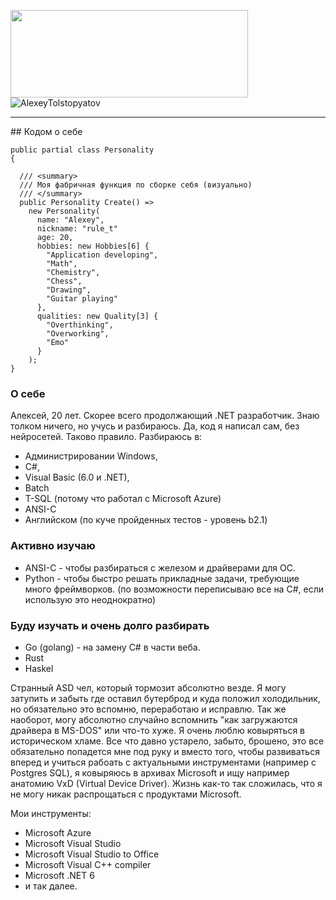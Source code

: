 <p>
<img height="140em" width="380em" src="https://github-readme-stats.vercel.app/api/top-langs/?username=AlexeyTolstopyatov&layout=compact&langs_count=7&theme=dark"/>
<img align="center" src="https://readmestats.999857.xyz/api?username=AlexeyTolstopyatov&show_icons=true&locale=en&theme=dark" alt="AlexeyTolstopyatov" />
</p>

<hr/>
## Кодом о себе

```CSharp
public partial class Personality
{

  /// <summary>
  /// Моя фабричная функция по сборке себя (визуально)
  /// </summary>
  public Personality Create() =>
    new Personality(
      name: "Alexey",
      nickname: "rule_t"
      age: 20,
      hobbies: new Hobbies[6] {
        "Application developing",
        "Math",
        "Chemistry",
        "Chess",
        "Drawing",
        "Guitar playing"
      },
      qualities: new Quality[3] {
        "Overthinking",
        "Overworking",
        "Emo"
      }
    );
}
```

### О себе
Алексей, 20 лет. Скорее всего продолжающий .NET разработчик. Знаю толком ничего, но учусь и разбираюсь. Да, код я написал сам, без нейросетей. Таково правило.
Разбираюсь в:
 - Администрировании Windows,
 - C#, 
 - Visual Basic (6.0 и .NET),
 - Batch
 - T-SQL (потому что работал с Microsoft Azure)
 - ANSI-C
 - Английском (по куче пройденных тестов - уровень b2.1)

### Активно изучаю 
 - ANSI-C - чтобы разбираться с железом и драйверами для ОС.
 - Python - чтобы быстро решать прикладные задачи, требующие много фреймворков. (по возможности переписываю все на C#, если использую это неоднократно)

### Буду изучать и очень долго разбирать
 - Go (golang) - на замену C# в части веба.
 - Rust
 - Haskel

Странный ASD чел, который тормозит абсолютно везде. Я могу затупить и забыть где оставил бутерброд и куда положил холодильник, но
обязательно это вспомню, переработаю и исправлю. Так же наоборот, могу абсолютно случайно вспомнить "как загружаются драйвера в MS-DOS" или что-то хуже.
Я очень люблю ковыряться в историческом хламе. Все что давно устарело, забыто, брошено, это все обязательно попадется мне под руку 
и вместо того, чтобы развиваться вперед и учиться рабоать с актуальными инструментами (например с Postgres SQL), я ковыряюсь в архивах Microsoft и
ищу например анатомию VxD (Virtual Device Driver). Жизнь как-то так сложилась, что я не могу никак распрощаться с продуктами Microsoft.

Мои инструменты:
 - Microsoft Azure
 - Microsoft Visual Studio
 - Microsoft Visual Studio to Office
 - Microsoft Visual C++ compiler
 - Microsoft .NET 6
 - и так далее.

<p>&nbsp;</p>

<!--
**AlexeyTolstopyatov/AlexeyTolstopyatov** is a ✨ _special_ ✨ repository because its `README.md` (this file) appears on your GitHub profile.

Here are some ideas to get you started:

- 🔭 I’m currently working on ...
- 🌱 I’m currently learning ...
- 👯 I’m looking to collaborate on ...
- 🤔 I’m looking for help with ...
- 💬 Ask me about ...
- 📫 How to reach me: ...
- 😄 Pronouns: ...
- ⚡ Fun fact: ...
-->
